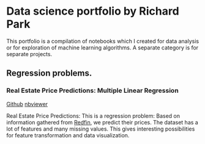 # Data science portfolio by Richard Park

This portfolio is a compilation of notebooks which I created for data analysis or for exploration of machine learning algorithms. A separate category is for separate projects.

## Regression problems.

### Real Estate Price Predictions: Multiple Linear Regression 

[Github](https://github.com/Erlemar/Erlemar.github.io/blob/master/Notebooks/House_Prices.ipynb) [nbviewer](http://nbviewer.jupyter.org/github/Erlemar/Erlemar.github.io/blob/master/Notebooks/House_Prices.ipynb)

Real Estate Price Predictions: This is a regression problem: Based on information gathered from [Redfin](https://www.redfin.com/city/6283/NJ/Fort-Lee), we predict their prices.
The dataset has a lot of features and many missing values. This gives interesting possibilities for feature transformation and data visualization. 
